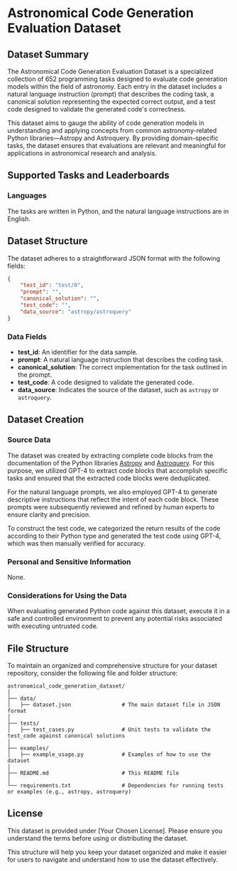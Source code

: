 # Astronomical Code Generation Evaluation Dataset

## Dataset Summary
The Astronomical Code Generation Evaluation Dataset is a specialized collection of 652 programming tasks designed to evaluate code generation models within the field of astronomy. Each entry in the dataset includes a natural language instruction (prompt) that describes the coding task, a canonical solution representing the expected correct output, and a test code designed to validate the generated code's correctness.

This dataset aims to gauge the ability of code generation models in understanding and applying concepts from common astronomy-related Python libraries—Astropy and Astroquery. By providing domain-specific tasks, the dataset ensures that evaluations are relevant and meaningful for applications in astronomical research and analysis.

## Supported Tasks and Leaderboards
### Languages
The tasks are written in Python, and the natural language instructions are in English.

## Dataset Structure
The dataset adheres to a straightforward JSON format with the following fields:

```json
{
    "test_id": "test/0",
    "prompt": "",
    "canonical_solution": "",
    "test_code": "",
    "data_source": "astropy/astroquery"
}
```

### Data Fields
- **test_id**: An identifier for the data sample.
- **prompt**: A natural language instruction that describes the coding task.
- **canonical_solution**: The correct implementation for the task outlined in the prompt.
- **test_code**: A code designed to validate the generated code.
- **data_source**: Indicates the source of the dataset, such as `astropy` or `astroquery`.

## Dataset Creation
### Source Data

The dataset was created by extracting complete code blocks from the documentation of the Python libraries [Astropy](https://docs.astropy.org/en/stable/index_user_docs.html) and [Astroquery](https://astroquery.readthedocs.io/en/latest/#). For this purpose, we utilized GPT-4 to extract code blocks that accomplish specific tasks and ensured that the extracted code blocks were deduplicated.

For the natural language prompts, we also employed GPT-4 to generate descriptive instructions that reflect the intent of each code block. These prompts were subsequently reviewed and refined by human experts to ensure clarity and precision.

To construct the test code, we categorized the return results of the code according to their Python type and generated the test code using GPT-4, which was then manually verified for accuracy.


### Personal and Sensitive Information
None.

### Considerations for Using the Data
When evaluating generated Python code against this dataset, execute it in a safe and controlled environment to prevent any potential risks associated with executing untrusted code.

## File Structure
To maintain an organized and comprehensive structure for your dataset repository, consider the following file and folder structure:

```
astronomical_code_generation_dataset/
│
├── data/
│   ├── dataset.json                # The main dataset file in JSON format
│
├── tests/
│   ├── test_cases.py               # Unit tests to validate the test_code against canonical solutions
│
├── examples/
│   ├── example_usage.py            # Examples of how to use the dataset
│
├── README.md                       # This README file
│
└── requirements.txt                # Dependencies for running tests or examples (e.g., astropy, astroquery)
```

## License
This dataset is provided under [Your Chosen License]. Please ensure you understand the terms before using or distributing the dataset.

This structure will help you keep your dataset organized and make it easier for users to navigate and understand how to use the dataset effectively.